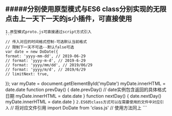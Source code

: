 #####分别使用原型模式与ES6 class分别实现的无限点击上一天下一天的js小插件，可直接使用
-----
	1.原型模式proto.js可直接通过script方式引入
	```
	// 传入对应的时间格式控制-可选默认当前格式
	// 限制下一天不可选--默认false可选
	var date = new DoDate({
    format: 'yyyy-mm-dd', // 2019-06-29
    // format: 'yyyy-m-d', // 2019-6-29
    // format: 'yyyy/mm/dd', // 2019/06/29
    // format: 'yyyy/m/d', // 2019/6/29
    // limitNext: true, 
});
var myDate = document.getElementById('myDate')
myDate.innerHTML = date.date
function prevDay() {
    date.prevDay()
    // date实例包含返回的具体格式日期
     myDate.innerHTML = date.date
}
function nextDay() {
    date.nextDay()
    myDate.innerHTML = date.date
}
	```
	2.ES6的class方式可以在需要使用的文件中对应引入
	```
// 将对应文件引用
import DoDate from 'class.js'
// 使用方法同上
	```